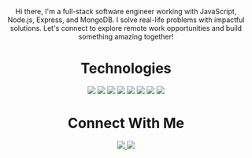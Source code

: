 <p align="center">Hi there, I'm a full-stack software engineer working with JavaScript, Node.js, Express, and MongoDB. I solve real-life problems with impactful solutions. Let's connect to explore remote work opportunities and build something amazing together!</p>

<h1 align="center">Technologies</h1>

<p align="center">
    <img src="https://img.shields.io/static/v1?label=|&message=HTML5&color=5a5a5a&style=flat&logo=html5"/>
    <img src="https://img.shields.io/static/v1?label=|&message=CSS3&color=5a5a5a&style=flat&logo=css3"/>
    <img src="https://img.shields.io/static/v1?label=|&message=JAVASCRIPT&color=5a5a5a&style=flat&logo=javascript"/>
    <img src="https://img.shields.io/static/v1?label=|&message=MONGO-DB&color=5a5a5a&style=flat&logo=mongodb"/>
    <img src="https://img.shields.io/static/v1?label=|&message=EXPRESS&color=5a5a5a&style=flat&logo=express"/>
    <!-- <img src="https://img.shields.io/static/v1?label=|&message=REACT.JS&color=5a5a5a&style=flat&logo=react"/> --!>
    <img src="https://img.shields.io/static/v1?label=|&message=NODE.JS&color=5a5a5a&style=flat&logo=node.js"/>
    <img src="https://img.shields.io/static/v1?label=|&message=WORDPRESS&color=5a5a5a&style=flat&logo=wordpress"/>
    <img src="https://img.shields.io/static/v1?label=|&message=GIT&color=5a5a5a&style=flat&logo=git"/>
</p>

<h1 align="center">Connect With Me</h1>



<p align="center">
  <a href="https://www.linkedin.com/in/jeniemg/" target="_blank">
    <img src="https://img.shields.io/static/v1?label=|&message=LINKEDIN&color=5a5a5a&style=flat&logo=linkedin&logo-color=white"/>
  </a>
  <a href="https://jenie.netlify.app/" target="_blank">
    <img src="https://img.shields.io/static/v1?label=|&message=WEBSITE&color=5a5a5a&style=flat&logo=dribbble&logo-color=white"/>
  </a>
</p>
